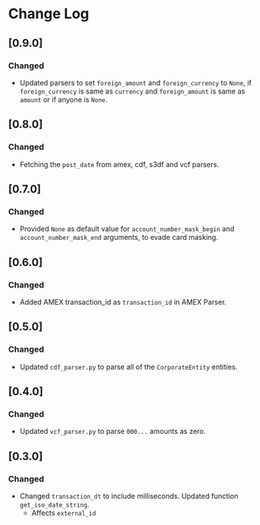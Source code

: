 # Change Log

## [0.9.0]

### Changed

- Updated parsers to set `foreign_amount` and `foreign_currency` to `None`, if `foreign_currency` is same as `currency` and `foreign_amount` is same as `amount` or if anyone is `None`.

## [0.8.0]

### Changed

- Fetching the `post_date` from amex, cdf, s3df and vcf parsers.

## [0.7.0]

### Changed

- Provided `None` as default value for `account_number_mask_begin` and `account_number_mask_end` arguments, to evade card masking.

## [0.6.0]

### Changed

- Added AMEX transaction_id as `transaction_id` in AMEX Parser.

## [0.5.0]

### Changed

- Updated `cdf_parser.py` to parse all of the `CorporateEntity` entities.

## [0.4.0]

### Changed

- Updated `vcf_parser.py` to parse `000...` amounts as zero.

## [0.3.0]

### Changed

- Changed `transaction_dt` to include milliseconds. Updated function `get_iso_date_string`.
  - Affects `external_id`
